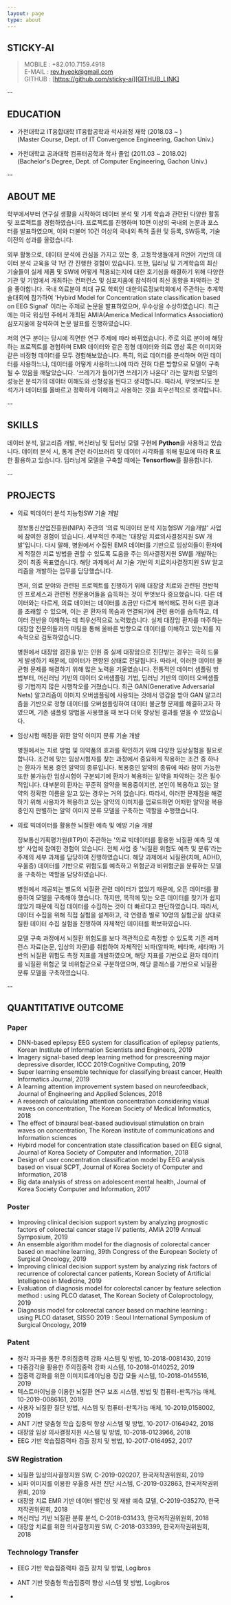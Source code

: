 ```yaml
---
layout: page
type: about
---
```


## STICKY-AI
> MOBILE : +82.010.7159.4918  
> E-MAIL : rev.hyeok@gmail.com  
> GITHUB : [https://github.com/sticky-ai][GITHUB_LINK] 

[GITHUB_LINK]: https://github.com/sticky-ai  

--

## EDUCATION
* 가천대학교 IT융합대학 IT융합공학과 석사과정 재학 (2018.03 ~ )  
(Master Course, Dept. of IT Convergence Engineering, Gachon Univ.)

* 가천대학교 공과대학 컴퓨터공학과 학사 졸업 (2011.03 ~ 2018.02)  
(Bachelor's Degree, Dept. of Computer Engineering, Gachon Univ.)

--

## ABOUT ME

학부에서부터 연구실 생활을 시작하여 데이터 분석 및 기계 학습과 관련된 다양한 활동 및 프로젝트를 경험하였습니다. 프로젝트를 진행하며 10편 이상의 국내외 논문과 포스터를 발표하였으며, 이와 더불어 10건 이상의 국내외 특허 출원 및 등록, SW등록, 기술이전의 성과를 올렸습니다. 

외부 활동으로, 데이터 분석에 관심을 가지고 있는 중, 고등학생들에게 R언어 기반의 데이터 분석 교육을 약 1년 간 진행한 경험이 있습니다. 또한, 딥러닝 및 기계학습의 최신 기술들이 실제 제품 및 SW에 어떻게 적용되는지에 대한 호기심을 해결하기 위해 다양한 기관 및 기업에서 개최하는 컨퍼런스 및 심포지움에 참석하여 최신 동향을 파악하는 것을 좋아합니다. 국내 의료분야 최대 규모 학회인 대한의료정보학회에서 주관하는 추계학술대회에 참가하여 'Hybird Model for Concentration state classification based on EEG Signal' 이라는 주제로 논문을 발표하였으며, 우수상을 수상하였습니다. 최근에는 미국 워싱턴 주에서 개최된 AMIA(America Medical Informatics Association) 심포지움에 참석하여 논문 발표를 진행하였습니다. 

저의 연구 분야는 당시에 직면한 연구 주제에 따라 바뀌었습니다. 주로 의료 분야에 해당하는 프로젝트를 경험하며 EMR 데이터와 같은 정형 데이터와 의료 영상 혹은 이미지와 같은 비정형 데이터를 모두 경험해보았습니다. 특히, 의료 데이터를 분석하며 어떤 데이터를 사용하느냐, 데이터를 어떻게 사용하느냐에 따라 전혀 다른 방향으로 모델이 구축될 수 있음을 깨달았습니다. '쓰레기가 들어가면 쓰레기가 나온다' 라는 말처럼 모델의 성능은 분석가의 데이터 이해도와 선형성을 띈다고 생각합니다. 따라서, 무엇보다도 분석가가 데이터를 올바르고 정확하게 이해하고 사용하는 것을 최우선적으로 생각합니다.


--

## SKILLS

데이터 분석, 알고리즘 개발, 머신러닝 및 딥러닝 모델 구현에 **Python**을 사용하고 있습니다. 데이터 분석 시, 통계 관련 라이브러리 및 데이터 시각화를 위해 필요에 따라 **R** 또한 활용하고 있습니다. 딥러닝계 모델을 구축할 때에는 **Tensorflow**를 활용합니다.


--

## PROJECTS

* 의료 빅데이터 분석 지능형SW 기술 개발

	정보통신산업진흥원(NIPA) 주관의 '의료 빅데이터 분석 지능형SW 기술개발' 사업에 참여한 경험이 있습니다. 세부적인 주제는 '대장암 치료의사결정지원 SW 개발'입니다. 다시 말해, 병원에서 수집된 EMR 데이터를 기반으로 임상의들이 환자에게 적절한 치료 방법을 권할 수 있도록 도움을 주는 의사결정지원 SW를 개발하는 것이 최종 목표였습니다. 해당 과제에서 AI 기술 기반의 치료의사결정지원 SW 알고리즘을 개발하는 업무를 담당했습니다. 

	먼저, 의료 분야와 관련된 프로젝트를 진행하기 위해 대장암 치료와 관련된 전반적인 프로세스과 관련된 전문용어들을 습득하는 것이 무엇보다 중요했습니다. 다른 데이터와는 다르게, 의료 데이터는 데이터를 조금만 다르게 해석해도 전혀 다른 결과를 초래할 수 있으며, 이는 곧 환자의 목숨과 연결되기에 관련 용어를 습득하고, 데이터 전반을 이해하는 데 최우선적으로 노력했습니다. 실제 대장암 환자를 마주하는 대장암 전문의들과의 미팅을 통해 올바른 방향으로 데이터를 이해하고 있는지를 지속적으로 검토하였습니다.

	병원에서 대장암 검진을 받는 인원 중 실제 대장암으로 진단받는 경우는 극히 드물게 발생하기 때문에, 데이터가 편향된 상태로 전달됩니다. 따라서, 이러한 데이터 불균형 문제를 해결하기 위해 많은 노력을 기울였습니다. 전통적인 데이터 샘플링 방법부터, 머신러닝 기반의 데이터 오버샘플링 기법, 딥러닝 기반의 데이터 오버샘플링 기법까지 많은 시행착오를 거쳤습니다. 최근 GAN(Generative Adversarial Nets) 알고리즘이 이미지 오버샘플링에 사용되는 것에서 영감을 받아 GAN 알고리즘을 기반으로 정형 데이터를 오버샘플링하여 데이터 불균형 문제를 해결하고자 하였으며, 기존 샘플링 방법을 사용했을 때 보다 더욱 향상된 결과를 얻을 수 있었습니다.

* 임상시험 매칭을 위한 알약 이미지 분류 기술 개발

	병원에서는 치료 방법 및 의약품의 효과를 확인하기 위해 다양한 임상실험을 필요로 합니다. 조건에 맞는 임상시험자를 찾는 과정에서 중요하게 작용하는 조건 중 하나는 환자가 복용 중인 알약의 종류입니다. 복용중인 알약의 종류에 따라 참여 가능한 또한 불가능한 임상시험이 구분되기에 환자가 복용하는 알약을 파악하는 것은 필수적입니다. 대부분의 환자는 꾸준히 알약을 복용중이지만, 본인이 복용하고 있는 알약의 정확한 이름을 알고 있는 경우는 거의 없습니다. 따라서, 이러한 문제점을 해결하기 위해 사용자가 복용하고 있는 알약의 이미지를 업로드하면 어떠한 알약을 복용 중인지 판별하는 알약 이미지 분류 모델을 구축하는 역할을 수행했습니다. 

* 의료 빅데이터를 활용한 뇌질환 예측 및 예방 기술 개발

	정보통신기획평가원(IITP)이 주관하는 '의료 빅데이터를 활용한 뇌질환 예측 및 예방' 사업에 참여한 경험이 있습니다. 전체 사업 중 '뇌질환 위험도 예측 및 분류'라는 주제의 세부 과제를 담당하여 진행하였습니다. 해당 과제에서 뇌질환(치매, ADHD, 우울증) 데이터를 기반으로 위험도를 예측하고 위험군과 비위험군을 분류하는 모델을 구축하는 역할을 담당하였습니다. 

	병원에서 제공되는 별도의 뇌질환 관련 데이터가 없었기 때문에, 오픈 데이터를 활용하여 모델을 구축해야 했습니다. 하지만, 목적에 맞는 오픈 데이터를 찾기가 쉽지 않았기 때문에 직접 데이터를 수집하는 것이 더 빠르다고 판단하였습니다. 따라서, 데이터 수집을 위해 직접 실험을 설계하고, 각 연령층 별로 10명의 실험군을 상대로 질환 데이터 수집 실험을 진행하여 자체적인 데이터를 확보하였습니다. 

	모델 구축 과정에서 뇌질환 위험도를 보다 객관적으로 측정할 수 있도록 기존 레퍼런스 자료(논문, 임상의 자문)를 취합하여 자체적인 뇌파(알파파, 베타파, 세타파) 기반의 뇌질환 위험도 측정 지표를 개발하였으며, 해당 지표를 기반으로 환자 데이터를 뇌질환 위험군 및 비위험군으로 구분하였으며, 해당 클래스를 기반으로 뇌질환 분류 모델을 구축하였습니다.

--

## QUANTITATIVE OUTCOME

### Paper

* DNN-based epilepsy EEG system for classification of epilepsy patients, Korean Institute of Information Scientists and Engineers, 2019
* Imagery signal-based deep learning method for prescreening major depressive disorder, ICCC 2019:Cognitive Computing, 2019
* Super learning ensemble technique for classifying breast cancer, Health Informatics Journal, 2019
* A learning attention improvement system based on neurofeedback, Journal of Engineering and Applied Sciences, 2018
* A research of calculating attention concentration considering visual waves on concentration, The Korean Society of Medical Informatics, 2018
* The effect of binaural beat-based audiovisual stimulation on brain waves on concentration, The Korean Institute of communications and Information sciences
* Hybird model for concentration state classification based on EEG signal, Journal of Korea Society of Computer and Information, 2018
* Design of user concentration classification model by EEG analysis based on visual SCPT, Journal of Korea Society of Computer and Information, 2018
* Big data analysis of stress on adolescent mental health, Journal of Korea Society Computer and Information, 2017

### Poster

* Improving clinical decision support system by analyzing prognostic factors of colorectal cancer stage IV patients, AMIA 2019 Annual Symposium, 2019
* An ensemble algorithm model for the diagnosis of colorectal cancer based on machine learning, 39th Congress of the European Society of Surgical Oncology, 2019
* Improving clinical decision support system by analyzing risk factors of recurrence of colorectal cancer patients, Korean Society of Artificial Intelligence in Medicine, 2019
* Evaluation of diagnosis model for colorectal cancer by feature selection method : using PLCO dataset, The Korean Society of Coloproctology, 2019
* Diagnosis model for colorectal cancer based on machine learning : using PLCO dataset, SISSO 2019 : Seoul International Symposium of Surgical Oncology, 2019

### Patent

* 청각 자극을 통한 주의집중력 강화 시스템 및 방법, 10-2018-0081430, 2019
* 다중감각을 활용한 주의집중력 강화 시스템, 10-2018-0140252, 2019
* 집중력 강화를 위한 이미지트레이닝용 장갑 모듈 시스템, 10-2018-0145516, 2019
* 텍스트마이닝을 이용한 뇌질환 연구 보조 시스템, 방법 및 컴퓨터-판독가능 매체, 10-2019-0086161, 2019
* 사용자 뇌질환 질단 방법, 시스템 및 컴퓨터-판독가능 매체, 10-2019,0158002, 2019
* ANT 기반 맞춤형 학습 집중력 향상 시스템 및 방법, 10-2017-0164942, 2018
* 대장암 임상 의사결정지원 시스템 및 방법, 10-2018-0123966, 2018
* EEG 기반 학습집중력파 검출 장치 및 방법, 10-2017-0164952, 2017

### SW Registration

* 뇌질환 임상의사결정지원 SW, C-2019-020207, 한국저작권위원회, 2019
* 뇌파 이미지를 이용한 우울증 사전 진단 시스템, C-2019-032863,  한국저작권위원회, 2019
* 대장암 치료 EMR 기반 데이터 밸런싱 및 재발 예측 모델, C-2019-035270, 한국저작권위원회, 2018
* 머신러닝 기반 뇌질환 분류 분석, C-2018-031433,  한국저작권위원회, 2018
* 대장암 치료를 위한 의사결정지원 SW, C-2018-033399,  한국저작권위원회, 2018

### Technology Transfer

* EEG 기반 학습집중력파 검출 장치 및 방법, Logibros
* ANT 기반 맞춤형 학습집중력 향상 시스템 및 방법, Logibros

* 
